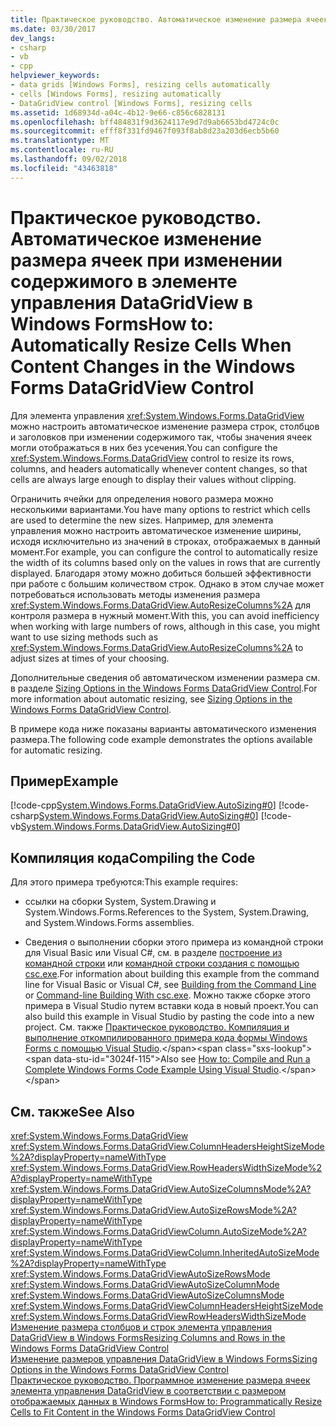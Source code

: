 ```yaml
---
title: Практическое руководство. Автоматическое изменение размера ячеек при изменении содержимого в элементе управления DataGridView в Windows Forms
ms.date: 03/30/2017
dev_langs:
- csharp
- vb
- cpp
helpviewer_keywords:
- data grids [Windows Forms], resizing cells automatically
- cells [Windows Forms], resizing automatically
- DataGridView control [Windows Forms], resizing cells
ms.assetid: 1d68934d-a04c-4b12-9e66-c856c6828131
ms.openlocfilehash: bff484831f9d3624117e9d7d9ab6653bd4724c0c
ms.sourcegitcommit: efff8f331fd9467f093f8ab8d23a203d6ecb5b60
ms.translationtype: MT
ms.contentlocale: ru-RU
ms.lasthandoff: 09/02/2018
ms.locfileid: "43463818"
---
```

# <a name="how-to-automatically-resize-cells-when-content-changes-in-the-windows-forms-datagridview-control"></a><span data-ttu-id="3024f-102">Практическое руководство. Автоматическое изменение размера ячеек при изменении содержимого в элементе управления DataGridView в Windows Forms</span><span class="sxs-lookup"><span data-stu-id="3024f-102">How to: Automatically Resize Cells When Content Changes in the Windows Forms DataGridView Control</span></span>
<span data-ttu-id="3024f-103">Для элемента управления <xref:System.Windows.Forms.DataGridView> можно настроить автоматическое изменение размера строк, столбцов и заголовков при изменении содержимого так, чтобы значения ячеек могли отображаться в них без усечения.</span><span class="sxs-lookup"><span data-stu-id="3024f-103">You can configure the <xref:System.Windows.Forms.DataGridView> control to resize its rows, columns, and headers automatically whenever content changes, so that cells are always large enough to display their values without clipping.</span></span>  
  
 <span data-ttu-id="3024f-104">Ограничить ячейки для определения нового размера можно несколькими вариантами.</span><span class="sxs-lookup"><span data-stu-id="3024f-104">You have many options to restrict which cells are used to determine the new sizes.</span></span> <span data-ttu-id="3024f-105">Например, для элемента управления можно настроить автоматическое изменение ширины, исходя исключительно из значений в строках, отображаемых в данный момент.</span><span class="sxs-lookup"><span data-stu-id="3024f-105">For example, you can configure the control to automatically resize the width of its columns based only on the values in rows that are currently displayed.</span></span> <span data-ttu-id="3024f-106">Благодаря этому можно добиться большей эффективности при работе с большим количеством строк. Однако в этом случае может потребоваться использовать методы изменения размера <xref:System.Windows.Forms.DataGridView.AutoResizeColumns%2A> для контроля размера в нужный момент.</span><span class="sxs-lookup"><span data-stu-id="3024f-106">With this, you can avoid inefficiency when working with large numbers of rows, although in this case, you might want to use sizing methods such as <xref:System.Windows.Forms.DataGridView.AutoResizeColumns%2A> to adjust sizes at times of your choosing.</span></span>  
  
 <span data-ttu-id="3024f-107">Дополнительные сведения об автоматическом изменении размера см. в разделе [Sizing Options in the Windows Forms DataGridView Control](../../../../docs/framework/winforms/controls/sizing-options-in-the-windows-forms-datagridview-control.md).</span><span class="sxs-lookup"><span data-stu-id="3024f-107">For more information about automatic resizing, see [Sizing Options in the Windows Forms DataGridView Control](../../../../docs/framework/winforms/controls/sizing-options-in-the-windows-forms-datagridview-control.md).</span></span>  
  
 <span data-ttu-id="3024f-108">В примере кода ниже показаны варианты автоматического изменения размера.</span><span class="sxs-lookup"><span data-stu-id="3024f-108">The following code example demonstrates the options available for automatic resizing.</span></span>  
  
## <a name="example"></a><span data-ttu-id="3024f-109">Пример</span><span class="sxs-lookup"><span data-stu-id="3024f-109">Example</span></span>  
 [!code-cpp[System.Windows.Forms.DataGridView.AutoSizing#0](../../../../samples/snippets/cpp/VS_Snippets_Winforms/System.Windows.Forms.DataGridView.AutoSizing/CPP/autosizing.cpp#0)]
 [!code-csharp[System.Windows.Forms.DataGridView.AutoSizing#0](../../../../samples/snippets/csharp/VS_Snippets_Winforms/System.Windows.Forms.DataGridView.AutoSizing/CS/autosizing.cs#0)]
 [!code-vb[System.Windows.Forms.DataGridView.AutoSizing#0](../../../../samples/snippets/visualbasic/VS_Snippets_Winforms/System.Windows.Forms.DataGridView.AutoSizing/VB/autosizing.vb#0)]  
  
## <a name="compiling-the-code"></a><span data-ttu-id="3024f-110">Компиляция кода</span><span class="sxs-lookup"><span data-stu-id="3024f-110">Compiling the Code</span></span>  
 <span data-ttu-id="3024f-111">Для этого примера требуются:</span><span class="sxs-lookup"><span data-stu-id="3024f-111">This example requires:</span></span>  
  
-   <span data-ttu-id="3024f-112">ссылки на сборки System, System.Drawing и System.Windows.Forms.</span><span class="sxs-lookup"><span data-stu-id="3024f-112">References to the System, System.Drawing, and System.Windows.Forms assemblies.</span></span>  
  
-   <span data-ttu-id="3024f-113">Сведения о выполнении сборки этого примера из командной строки для Visual Basic или Visual C#, см. в разделе [построение из командной строки](~/docs/visual-basic/reference/command-line-compiler/building-from-the-command-line.md) или [командной строки создания с помощью csc.exe](~/docs/csharp/language-reference/compiler-options/command-line-building-with-csc-exe.md).</span><span class="sxs-lookup"><span data-stu-id="3024f-113">For information about building this example from the command line for Visual Basic or Visual C#, see [Building from the Command Line](~/docs/visual-basic/reference/command-line-compiler/building-from-the-command-line.md) or [Command-line Building With csc.exe](~/docs/csharp/language-reference/compiler-options/command-line-building-with-csc-exe.md).</span></span> <span data-ttu-id="3024f-114">Можно также сборке этого примера в Visual Studio путем вставки кода в новый проект.</span><span class="sxs-lookup"><span data-stu-id="3024f-114">You can also build this example in Visual Studio by pasting the code into a new project.</span></span>  <span data-ttu-id="3024f-115">См. также [Практическое руководство. Компиляция и выполнение откомпилированного примера кода формы Windows Forms с помощью Visual Studio](https://msdn.microsoft.com/library/Bb129228\(v=vs.110\)).</span><span class="sxs-lookup"><span data-stu-id="3024f-115">Also see [How to: Compile and Run a Complete Windows Forms Code Example Using Visual Studio](https://msdn.microsoft.com/library/Bb129228\(v=vs.110\)).</span></span>
  
## <a name="see-also"></a><span data-ttu-id="3024f-116">См. также</span><span class="sxs-lookup"><span data-stu-id="3024f-116">See Also</span></span>  
 <xref:System.Windows.Forms.DataGridView>  
 <xref:System.Windows.Forms.DataGridView.ColumnHeadersHeightSizeMode%2A?displayProperty=nameWithType>  
 <xref:System.Windows.Forms.DataGridView.RowHeadersWidthSizeMode%2A?displayProperty=nameWithType>  
 <xref:System.Windows.Forms.DataGridView.AutoSizeColumnsMode%2A?displayProperty=nameWithType>  
 <xref:System.Windows.Forms.DataGridView.AutoSizeRowsMode%2A?displayProperty=nameWithType>  
 <xref:System.Windows.Forms.DataGridViewColumn.AutoSizeMode%2A?displayProperty=nameWithType>  
 <xref:System.Windows.Forms.DataGridViewColumn.InheritedAutoSizeMode%2A?displayProperty=nameWithType>  
 <xref:System.Windows.Forms.DataGridViewAutoSizeRowsMode>  
 <xref:System.Windows.Forms.DataGridViewAutoSizeColumnMode>  
 <xref:System.Windows.Forms.DataGridViewAutoSizeColumnsMode>  
 <xref:System.Windows.Forms.DataGridViewColumnHeadersHeightSizeMode>  
 <xref:System.Windows.Forms.DataGridViewRowHeadersWidthSizeMode>  
 [<span data-ttu-id="3024f-117">Изменение размера столбцов и строк элемента управления DataGridView в Windows Forms</span><span class="sxs-lookup"><span data-stu-id="3024f-117">Resizing Columns and Rows in the Windows Forms DataGridView Control</span></span>](../../../../docs/framework/winforms/controls/resizing-columns-and-rows-in-the-windows-forms-datagridview-control.md)  
 [<span data-ttu-id="3024f-118">Изменение размеров управления DataGridView в Windows Forms</span><span class="sxs-lookup"><span data-stu-id="3024f-118">Sizing Options in the Windows Forms DataGridView Control</span></span>](../../../../docs/framework/winforms/controls/sizing-options-in-the-windows-forms-datagridview-control.md)  
 [<span data-ttu-id="3024f-119">Практическое руководство. Программное изменение размера ячеек элемента управления DataGridView в соответствии с размером отображаемых данных в Windows Forms</span><span class="sxs-lookup"><span data-stu-id="3024f-119">How to: Programmatically Resize Cells to Fit Content in the Windows Forms DataGridView Control</span></span>](../../../../docs/framework/winforms/controls/programmatically-resize-cells-to-fit-content-in-the-datagrid.md)

